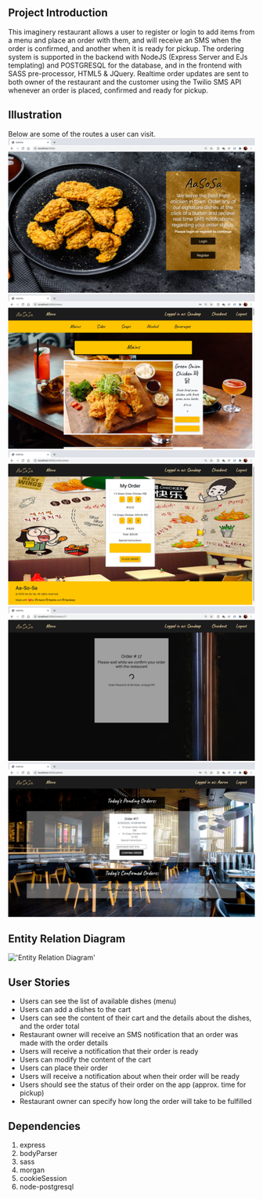 ## Project Introduction

This imaginery restaurant allows a user to register or login to add items from a menu and place an order with them, and will receive an SMS when the order is confirmed, and another when it is ready for pickup. The ordering system is supported in the backend with NodeJS (Express Server and EJs templating) and POSTGRESQL for the database, and in the frontend with SASS pre-processor, HTML5 & JQuery. Realtime order updates are sent to both owner of the restaurant and the customer using the Twilio SMS API whenever an order is placed, confirmed and ready for pickup.

## Illustration

Below are some of the routes a user can visit.
!['Home Page'](https://github.com/aaron3993/Aa-So-Sa/blob/master/documentation/home.png)
!['Menu Page'](https://github.com/aaron3993/Aa-So-Sa/blob/master/documentation/menu.png)
!['Order Page'](https://github.com/aaron3993/Aa-So-Sa/blob/master/documentation/new_order.png)
!['Completed Order Page'](https://github.com/aaron3993/Aa-So-Sa/blob/master/documentation/completed_order.png)
!['Admin Page'](https://github.com/aaron3993/Aa-So-Sa/blob/master/documentation/admin.png)

## Entity Relation Diagram

!['Entity Relation Diagram'](https://raw.githubusercontent.com/aaron3993/midterm-project/master/documentation/Database%20ERD.png)

## User Stories

- Users can see the list of available dishes (menu)
- Users can add a dishes to the cart
- Users can see the content of their cart and the details about the dishes, and the order total
- Restaurant owner will receive an SMS notification that an order was made with the order details
- Users will receive a notification that their order is ready
- Users can modify the content of the cart
- Users can place their order
- Users will receive a notification about when their order will be ready
- Users should see the status of their order on the app (approx. time for pickup)
- Restaurant owner can specify how long the order will take to be fulfilled

## Dependencies

1. express
2. bodyParser
3. sass
4. morgan
5. cookieSession
6. node-postgresql
